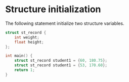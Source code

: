 # Structure initialization

The following statement initialize two structure variables.

```c
struct st_record {
    int weight;
    float height;
};

int main() {
    struct st_record student1 = {60, 180.75};
    struct st_record student1 = {53, 170.60};
    return 1;
}
```